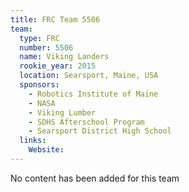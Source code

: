 ```yaml
---
title: FRC Team 5506
team:
  type: FRC
  number: 5506
  name: Viking Landers
  rookie_year: 2015
  location: Searsport, Maine, USA
  sponsors:
    - Robotics Institute of Maine
    - NASA
    - Viking Lumber
    - SDHS Afterschool Program
    - Searsport District High School
  links:
    Website: 
---
```

No content has been added for this team